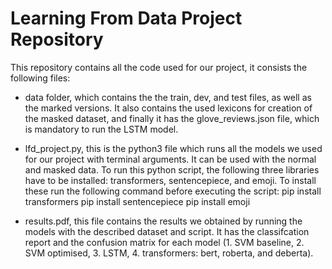 # Learning From Data Project Repository 

This repository contains all the code used for our project, it consists the following files:
- data folder, which contains the the train, dev, and test files, as well as the marked versions. It also contains the used lexicons for creation of the masked dataset, and finally it has the glove_reviews.json file, which is mandatory to run the LSTM model.

- lfd_project.py, this is the python3 file which runs all the models we used for our project with terminal arguments. It can be used with the normal and masked data. To run this python script, the following three libraries have to be installed: transformers, sentencepiece, and emoji. To install these run the following command before executing the script: 
    pip install transformers
    pip install sentencepiece
    pip install emoji

- results.pdf, this file contains the results we obtained by running the models with the described dataset and script. It has the classifcation report and the confusion matrix for each model (1. SVM baseline, 2. SVM optimised, 3. LSTM, 4. transformers: bert, roberta, and deberta).



